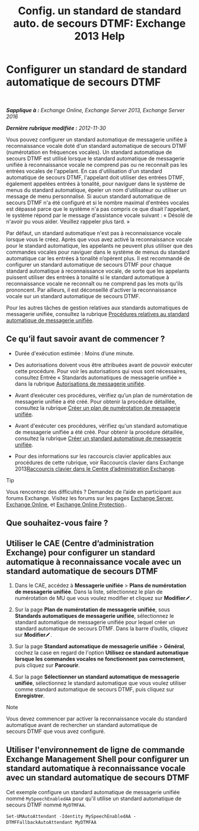 ﻿---
title: 'Config. un standard de standard auto. de secours DTMF: Exchange 2013 Help'
TOCTitle: Configurer un standard de standard automatique de secours DTMF
ms:assetid: a82d85f7-de30-40db-8ee6-b091ac14da9d
ms:mtpsurl: https://technet.microsoft.com/fr-fr/library/Bb232158(v=EXCHG.150)
ms:contentKeyID: 50478969
ms.date: 05/23/2018
mtps_version: v=EXCHG.150
ms.translationtype: MT
---

# Configurer un standard de standard automatique de secours DTMF

 

_**Sapplique à :** Exchange Online, Exchange Server 2013, Exchange Server 2016_

_**Dernière rubrique modifiée :** 2012-11-30_

Vous pouvez configurer un standard automatique de messagerie unifiée à reconnaissance vocale doté d'un standard automatique de secours DTMF (numérotation en fréquences vocales). Un standard automatique de secours DTMF est utilisé lorsque le standard automatique de messagerie unifiée à reconnaissance vocale ne comprend pas ou ne reconnaît pas les entrées vocales de l'appelant. En cas d'utilisation d'un standard automatique de secours DTMF, l'appelant doit utiliser des entrées DTMF, également appelées entrées à tonalité, pour naviguer dans le système de menus du standard automatique, épeler un nom d'utilisateur ou utiliser un message de menu personnalisé. Si aucun standard automatique de secours DTMF n'a été configuré et si le nombre maximal d'entrées vocales est dépassé parce que le système n'a pas compris ce que disait l'appelant, le système répond par le message d'assistance vocale suivant : « Désolé de n'avoir pu vous aider. Veuillez rappeler plus tard. »

Par défaut, un standard automatique n'est pas à reconnaissance vocale lorsque vous le créez. Après que vous avez activé la reconnaissance vocale pour le standard automatique, les appelants ne peuvent plus utiliser que des commandes vocales pour naviguer dans le système de menus du standard automatique car les entrées à tonalité n’opèrent plus. Il est recommandé de configurer un standard automatique de secours DTMF pour chaque standard automatique à reconnaissance vocale, de sorte que les appelants puissent utiliser des entrées à tonalité si le standard automatique à reconnaissance vocale ne reconnaît ou ne comprend pas les mots qu'ils prononcent. Par ailleurs, il est déconseillé d'activer la reconnaissance vocale sur un standard automatique de secours DTMF.

Pour les autres tâches de gestion relatives aux standards automatiques de messagerie unifiée, consultez la rubrique [Procédures relatives au standard automatique de messagerie unifiée](um-auto-attendant-procedures-exchange-2013-help.md).

## Ce qu’il faut savoir avant de commencer ?

  - Durée d'exécution estimée : Moins d’une minute.

  - Des autorisations doivent vous être attribuées avant de pouvoir exécuter cette procédure. Pour voir les autorisations qui vous sont nécessaires, consultez Entrée « Standards automatiques de messagerie unifiée » dans la rubrique [Autorisations de messagerie unifiée](unified-messaging-permissions-exchange-2013-help.md).

  - Avant d’exécuter ces procédures, vérifiez qu’un plan de numérotation de messagerie unifiée a été créé. Pour obtenir la procédure détaillée, consultez la rubrique [Créer un plan de numérotation de messagerie unifiée](create-a-um-dial-plan-exchange-2013-help.md).

  - Avant d'exécuter ces procédures, vérifiez qu'un standard automatique de messagerie unifiée a été créé. Pour obtenir la procédure détaillée, consultez la rubrique [Créer un standard automatique de messagerie unifiée](create-a-um-auto-attendant-exchange-2013-help.md).

  - Pour des informations sur les raccourcis clavier applicables aux procédures de cette rubrique, voir Raccourcis clavier dans Exchange 2013[Raccourcis clavier dans le Centre d’administration Exchange](keyboard-shortcuts-in-the-exchange-admin-center-exchange-online-protection-help.md).

> [!TIP]
> Vous rencontrez des difficultés ? Demandez de l’aide en participant aux forums Exchange. Visitez les forums sur les pages <a href="https://go.microsoft.com/fwlink/p/?linkid=60612">Exchange Server</a>, <a href="https://go.microsoft.com/fwlink/p/?linkid=267542">Exchange Online</a>, et <a href="https://go.microsoft.com/fwlink/p/?linkid=285351">Exchange Online Protection</a>..


## Que souhaitez-vous faire ?

## Utiliser le CAE (Centre d’administration Exchange) pour configurer un standard automatique à reconnaissance vocale avec un standard automatique de secours DTMF

1.  Dans le CAE, accédez à **Messagerie unifiée** \> **Plans de numérotation de messagerie unifiée**. Dans la liste, sélectionnez le plan de numérotation de MU que vous voulez modifier et cliquez sur **Modifier**![Icône Modifier](images/Bb124582.6f53ccb2-1f13-4c02-bea0-30690e6ea71d(EXCHG.150).gif "Icône Modifier").

2.  Sur la page **Plan de numérotation de messagerie unifiée**, sous **Standards automatiques de messagerie unifiée**, sélectionnez le standard automatique de messagerie unifiée pour lequel créer un standard automatique de secours DTMF. Dans la barre d’outils, cliquez sur **Modifier**![Icône Modifier](images/Bb124582.6f53ccb2-1f13-4c02-bea0-30690e6ea71d(EXCHG.150).gif "Icône Modifier").

3.  Sur la page **Standard automatique de messagerie unifiée** \> **Général**, cochez la case en regard de l'option **Utilisez ce standard automatique lorsque les commandes vocales ne fonctionnent pas correctement**, puis cliquez sur **Parcourir**.

4.  Sur la page **Sélectionner un standard automatique de messagerie unifiée**, sélectionnez le standard automatique que vous voulez utiliser comme standard automatique de secours DTMF, puis cliquez sur **Enregistrer**.

> [!NOTE]
> Vous devez commencer par activer la reconnaissance vocale du standard automatique avant de rechercher un standard automatique de secours DTMF que vous avez configuré.


## Utiliser l'environnement de ligne de commande Exchange Management Shell pour configurer un standard automatique à reconnaissance vocale avec un standard automatique de secours DTMF

Cet exemple configure un standard automatique de messagerie unifiée nommé `MySpeechEnabledAA` pour qu'il utilise un standard automatique de secours DTMF nommé `MyDTMFAA`.

    Set-UMAutoAttendant -Identity MySpeechEnabledAA -DTMFFallbackAutoAttendant MyDTMFAA

